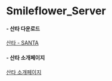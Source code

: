 # Smileflower_Server


#### - 산타 다운로드
[‎산타 - SANTA](https://apps.apple.com/kr/app/%EC%82%B0%ED%83%80-santa/id1575356767)


#### - 산타 소개페이지
[산타 소개페이지](https://makeus-challenge.notion.site/1b69fde8781146fb904d3331cd84fa0e)
